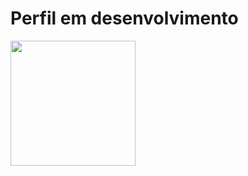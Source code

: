 # Perfil em desenvolvimento

<img height="200em" src="https://github-readme-stats.vercel.app/api/top-langs/?username=HenriqueMN&layout=compact&langs_count=7&theme=cobalt"/>
